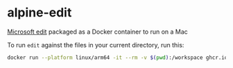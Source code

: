 # alpine-edit

[Microsoft edit](https://devblogs.microsoft.com/commandline/edit-is-now-open-source/) packaged as a Docker container to run on a Mac

To run `edit` against the files in your current directory, run this:
```bash
docker run --platform linux/arm64 -it --rm -v $(pwd):/workspace ghcr.io/simonw/alpine-edit
```
